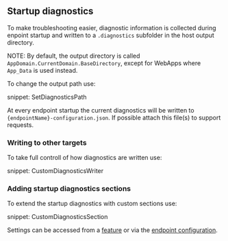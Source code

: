 ## Startup diagnostics

To make troubleshooting easier, diagnostic information is collected during enpoint startup and written to a `.diagnostics` subfolder in the host output directory.

NOTE: By default, the output directory is called `AppDomain.CurrentDomain.BaseDirectory`, except for WebApps where `App_Data` is used instead.

To change the output path use:

snippet: SetDiagnosticsPath

At every endpoint startup the current diagnostics will be written to `{endpointName}-configuration.json`. If possible attach this file(s) to support requests.


### Writing to other targets

To take full controll of how diagnostics are written use:

snippet: CustomDiagnosticsWriter


### Adding startup diagnostics sections

To extend the startup diagnostics with custom sections use:

snippet: CustomDiagnosticsSection

Settings can be accessed from a [feature](/nservicebus/pipeline/features.md#feature-setup) or via the [endpoint configuration](https://docs.particular.net/nservicebus/pipeline/features.md#feature-settings-endpointconfiguration).

 
